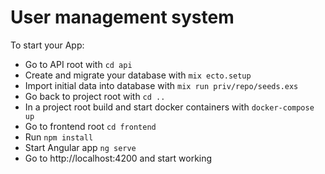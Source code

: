 # User management system

To start your App:

  * Go to API root with `cd api`
  * Create and migrate your database with `mix ecto.setup`
  * Import initial data into database with `mix run priv/repo/seeds.exs`
  * Go back to project root with `cd ..`
  * In a project root build and start docker containers with `docker-compose up`
  * Go to frontend root `cd frontend`
  * Run `npm install`
  * Start Angular app `ng serve`
  * Go to http://localhost:4200 and start working
